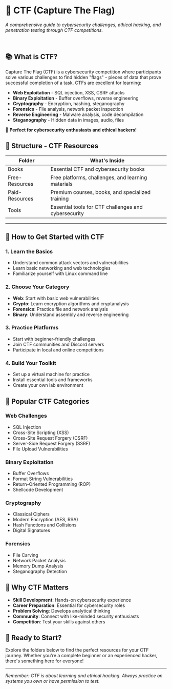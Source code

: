 # 🚩 CTF (Capture The Flag)

_A comprehensive guide to cybersecurity challenges, ethical hacking, and penetration testing through CTF competitions._

<br>

## 📚 What is CTF?

Capture The Flag (CTF) is a cybersecurity competition where participants solve various challenges to find hidden "flags" - pieces of data that prove successful completion of a task. CTFs are excellent for learning:

- **Web Exploitation** - SQL injection, XSS, CSRF attacks
- **Binary Exploitation** - Buffer overflows, reverse engineering
- **Cryptography** - Encryption, hashing, steganography
- **Forensics** - File analysis, network packet inspection
- **Reverse Engineering** - Malware analysis, code decompilation
- **Steganography** - Hidden data in images, audio, files

🧠 **Perfect for cybersecurity enthusiasts and ethical hackers!**

## 📂 Structure - CTF Resources

| Folder                  | What's Inside                                           |
| ----------------------- | ------------------------------------------------------- |
| Books                   | Essential CTF and cybersecurity books                   |
| Free-Resources          | Free platforms, challenges, and learning materials      |
| Paid-Resources          | Premium courses, books, and specialized training        |
| Tools                   | Essential tools for CTF challenges and cybersecurity    |

---

## 🧭 How to Get Started with CTF

### 1. Learn the Basics
- Understand common attack vectors and vulnerabilities
- Learn basic networking and web technologies
- Familiarize yourself with Linux command line

### 2. Choose Your Category
- **Web**: Start with basic web vulnerabilities
- **Crypto**: Learn encryption algorithms and cryptanalysis
- **Forensics**: Practice file and network analysis
- **Binary**: Understand assembly and reverse engineering

### 3. Practice Platforms
- Start with beginner-friendly challenges
- Join CTF communities and Discord servers
- Participate in local and online competitions

### 4. Build Your Toolkit
- Set up a virtual machine for practice
- Install essential tools and frameworks
- Create your own lab environment

## 🎯 Popular CTF Categories

### Web Challenges
- SQL Injection
- Cross-Site Scripting (XSS)
- Cross-Site Request Forgery (CSRF)
- Server-Side Request Forgery (SSRF)
- File Upload Vulnerabilities

### Binary Exploitation
- Buffer Overflows
- Format String Vulnerabilities
- Return-Oriented Programming (ROP)
- Shellcode Development

### Cryptography
- Classical Ciphers
- Modern Encryption (AES, RSA)
- Hash Functions and Collisions
- Digital Signatures

### Forensics
- File Carving
- Network Packet Analysis
- Memory Dump Analysis
- Steganography Detection

## 🌟 Why CTF Matters

- **Skill Development**: Hands-on cybersecurity experience
- **Career Preparation**: Essential for cybersecurity roles
- **Problem Solving**: Develops analytical thinking
- **Community**: Connect with like-minded security enthusiasts
- **Competition**: Test your skills against others

## 🚀 Ready to Start?

Explore the folders below to find the perfect resources for your CTF journey. Whether you're a complete beginner or an experienced hacker, there's something here for everyone!

---

*Remember: CTF is about learning and ethical hacking. Always practice on systems you own or have permission to test.*

